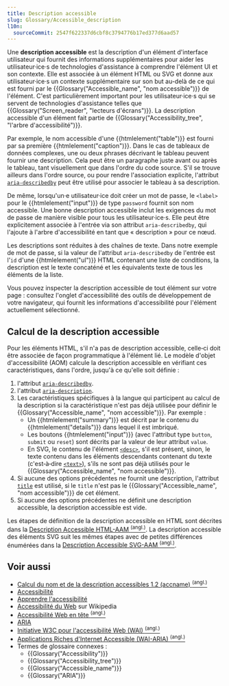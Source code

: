 ```yaml
---
title: Description accessible
slug: Glossary/Accessible_description
l10n:
  sourceCommit: 2547f622337d6cbf8c3794776b17ed377d6aad57
---
```


Une **description accessible** est la description d'un élément d'interface utilisateur qui fournit des informations supplémentaires pour aider les utilisateur·ice·s de technologies d'assistance à comprendre l'élément UI et son contexte. Elle est associée à un élément HTML ou SVG et donne aux utilisateur·ice·s un contexte supplémentaire sur son but au-delà de ce qui est fourni par le {{Glossary("Accessible_name", "nom accessible")}} de l'élément. C'est particulièrement important pour les utilisateur·ice·s qui se servent de technologies d'assistance telles que {{Glossary("Screen_reader", "lecteurs d'écrans")}}. La description accessible d'un élément fait partie de {{Glossary("Accessibility_tree", "l'arbre d'accessibilité")}}.

Par exemple, le nom accessible d'une {{htmlelement("table")}} est fourni par sa première {{htmlelement("caption")}}. Dans le cas de tableaux de données complexes, une ou deux phrases décrivant le tableau peuvent fournir une description. Cela peut être un paragraphe juste avant ou après le tableau, tant visuellement que dans l'ordre du code source. S'il se trouve ailleurs dans l'ordre source, ou pour rendre l'association explicite, l'attribut [`aria-describedby`](/fr/docs/Web/Accessibility/ARIA/Reference/Attributes/aria-describedby) peut être utilisé pour associer le tableau à sa description.

De même, lorsqu'un·e utilisateur·ice doit créer un mot de passe, le `<label>` pour le {{htmlelement("input")}} de type `password` fournit son nom accessible. Une bonne description accessible inclut les exigences du mot de passe de manière visible pour tous les utilisateur·ice·s. Elle peut être explicitement associée à l'entrée via son attribut `aria-describedby`, qui l'ajoute à l'arbre d'accessibilité en tant que «&nbsp;description&nbsp;» pour ce nœud.

Les descriptions sont réduites à des chaînes de texte. Dans notre exemple de mot de passe, si la valeur de l'attribut `aria-describedby` de l'entrée est l'`id` d'une {{htmlelement("ul")}} HTML contenant une liste de conditions, la description est le texte concaténé et les équivalents texte de tous les éléments de la liste.

Vous pouvez inspecter la description accessible de tout élément sur votre page&nbsp;: consultez l'onglet d'accessibilité des outils de développement de votre navigateur, qui fournit les informations d'accessibilité pour l'élément actuellement sélectionné.

## Calcul de la description accessible

Pour les éléments HTML, s'il n'a pas de description accessible, celle‑ci doit être associée de façon programmatique à l'élément lié. Le modèle d'objet d'accessibilité (AOM) calcule la description accessible en vérifiant ces caractéristiques, dans l'ordre, jusqu'à ce qu'elle soit définie&nbsp;:

1. l'attribut [`aria-describedby`](/fr/docs/Web/Accessibility/ARIA/Reference/Attributes/aria-describedby).
2. l'attribut [`aria-description`](/fr/docs/Web/Accessibility/ARIA/Reference/Attributes/aria-description).
3. Les caractéristiques spécifiques à la langue qui participent au calcul de la description si la caractéristique n'est pas déjà utilisée pour définir le {{Glossary("Accessible_name", "nom accessible")}}. Par exemple&nbsp;:
   - Un {{htmlelement("summary")}} est décrit par le contenu du {{htmlelement("details")}} dans lequel il est imbriqué.
   - Les boutons {{htmlelement("input")}} (avec l'attribut type `button`, `submit` ou `reset`) sont décrits par la valeur de leur attribut `value`.
   - En SVG, le contenu de l'élément [`<desc>`](/fr/docs/Web/SVG/Reference/Element/desc), s'il est présent, sinon, le texte contenu dans les éléments descendants contenant du texte (c'est‑à‑dire [`<text>`](/fr/docs/Web/SVG/Reference/Element/text)), s'ils ne sont pas déjà utilisés pour le {{Glossary("Accessible_name", "nom accessible")}}.
4. Si aucune des options précédentes ne fournit une description, l'attribut [`title`](/fr/docs/Web/HTML/Reference/Global_attributes/title) est utilisé, si le `title` n'est pas le {{Glossary("Accessible_name", "nom accessible")}} de cet élément.
5. Si aucune des options précédentes ne définit une description accessible, la description accessible est vide.

Les étapes de définition de la description accessible en HTML sont décrites dans la [Description Accessible HTML-AAM <sup>(angl.)</sup>](https://w3c.github.io/html-aam/#accdesc-computation). La description accessible des éléments SVG suit les mêmes étapes avec de petites différences énumérées dans la [Description Accessible SVG-AAM <sup>(angl.)</sup>](https://w3c.github.io/svg-aam/#mapping_additional_nd).

## Voir aussi

- [Calcul du nom et de la description accessibles 1.2 (accname) <sup>(angl.)</sup>](https://w3c.github.io/accname/#mapping_additional_nd_description)
- [Accessibilité](/fr/docs/Web/Accessibility)
- [Apprendre l'accessibilité](/fr/docs/Learn_web_development/Core/Accessibility)
- [Accessibilité du Web](https://fr.wikipedia.org/wiki/Accessibilit%C3%A9_du_web) sur Wikipedia
- [Accessibilité Web en tête <sup>(angl.)</sup>](https://webaim.org/)
- [ARIA](/fr/docs/Web/Accessibility/ARIA)
- [Initiative W3C pour l'accessibilité Web (WAI) <sup>(angl.)</sup>](https://www.w3.org/WAI/)
- [Applications Riches d'Internet Accessible (WAI-ARIA) <sup>(angl.)</sup>](https://w3c.github.io/aria/)
- Termes de glossaire connexes&nbsp;:
  - {{Glossary("Accessibility")}}
  - {{Glossary("Accessibility_tree")}}
  - {{Glossary("Accessible_name")}}
  - {{Glossary("ARIA")}}
